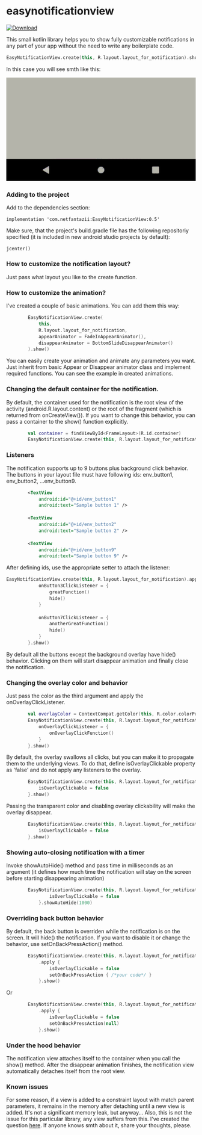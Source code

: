 # easynotificationview
[ ![Download](https://api.bintray.com/packages/voobshenetfantazii/maven/EasyNotificationView/images/download.svg) ](https://bintray.com/voobshenetfantazii/maven/EasyNotificationView/_latestVersion)

This small kotlin library helps you to show fully customizable notifications in any part of your app without the need to write any boilerplate code.
```kotlin
EasyNotificationView.create(this, R.layout.layout_for_notification).show()
```
In this case you will see smth like this:

![](sample-notification.gif)

### Adding to the project
Add to the dependencies section:
```
implementation 'com.netfantazii:EasyNotificationView:0.5'
```
Make sure, that the project's build.gradle file has the following repositoriy specified (it is included in new android studio projects by default):
```
jcenter()
```

### How to customize the notification layout?
Just pass what layout you like to the create function.
### How to customize the animation?
I've created a couple of basic animations. You can add them this way:
```kotlin
        EasyNotificationView.create(
            this,
            R.layout.layout_for_notification,
            appearAnimator = FadeInAppearAnimator(),
            disappearAnimator = BottomSlideDisappearAnimator()
        ).show()     
```
You can easily create your animation and animate any parameters you want. Just inherit from basic Appear or Disappear animator class and implement required functions.
You can see the example in created animations.

### Changing the default container for the notification.
By default, the container used for the notification is the root view of the activity (android.R.layout.content) or the root of the fragment (which is returned from onCreateView()). If you want to change this behavior, you can pass a container to the show() function explicitly.
```kotlin
        val container = findViewById<FrameLayout>(R.id.container)
        EasyNotificationView.create(this, R.layout.layout_for_notification).show(container)
```
### Listeners
The notification supports up to 9 buttons plus background click behavior. The buttons in your layout file must have following ids: env_button1, env_button2, ...env_button9.
```xml
        <TextView
            android:id="@+id/env_button1"
            android:text="Sample button 1" />
        
        <TextView
            android:id="@+id/env_button2"
            android:text="Sample button 2" />
        
        <TextView
            android:id="@+id/env_button9"
            android:text="Sample button 9" />
```
After defining ids, use the appropriate setter to attach the listener:
```kotlin
EasyNotificationView.create(this, R.layout.layout_for_notification).apply {
            onButton3ClickListener = {
                greatFunction()
                hide()
            }

            onButton7ClickListener = {
                anotherGreatFunction()
                hide()
            }
        }.show()
```
By default all the buttons except the background overlay have hide() behavior. Clicking on them will start disappear animation and finally close the notification.

### Changing the overlay color and behavior
Just pass the color as the third argument and apply the onOverlayClickListener.
```kotlin
        val overlayColor = ContextCompat.getColor(this, R.color.colorPrimary)
        EasyNotificationView.create(this, R.layout.layout_for_notification, overlayColor).apply {
            onOverlayClickListener = {
                onOverlayClickFunction()
            }
        }.show()
```
By default, the overlay swallows all clicks, but you can make it to propagate them to the underlying views. To do that, define isOverlayClickable property as 'false' and do not
apply any listeners to the overlay.
```kotlin
        EasyNotificationView.create(this, R.layout.layout_for_notification).apply {
            isOverlayClickable = false
        }.show()
```
Passing the transparent color and disabling overlay clickability will make the overlay disappear.
```kotlin
        EasyNotificationView.create(this, R.layout.layout_for_notification, Color.TRANSPARENT).apply {
            isOverlayClickable = false
        }.show()
```
### Showing auto-closing notification with a timer
Invoke showAutoHide() method and pass time in milliseconds as an argument (it defines how much time the notification will stay on the screen before starting disappearing animation)
```kotlin
        EasyNotificationView.create(this, R.layout.layout_for_notification, Color.TRANSPARENT).apply {
                isOverlayClickable = false
            }.showAutoHide(1000)
```

### Overriding back button behavior
By default, the back button is overriden while the notification is on the screen. It will hide() the notification. If you want to disable it or change the behavior, use setOnBackPressAction() method.
```kotlin
        EasyNotificationView.create(this, R.layout.layout_for_notification, Color.TRANSPARENT)
            .apply {
                isOverlayClickable = false
                setOnBackPressAction { /*your code*/ }
            }.show()
```
Or
```kotlin
        EasyNotificationView.create(this, R.layout.layout_for_notification, Color.TRANSPARENT)
            .apply {
                isOverlayClickable = false
                setOnBackPressAction(null)
            }.show()
```

### Under the hood behavior
The notification view attaches itself to the container when you call the show() method. After the disappear animation finishes, the notification view automatically detaches itself from the root view.

### Known issues
For some reason, if a view is added to a constraint layout with match parent parameters, it remains in the memory after detaching until a new view is added. It's not a significant memory leak, but anyway... Also, this is not the issue for this particular library, any view suffers from this. I've created the question [here](https://stackoverflow.com/questions/63623187/constraintlayout-leaking-a-view-after-removal-bug-or-am-i-missing-smth). If anyone knows smth about it, share your thoughts, please.
